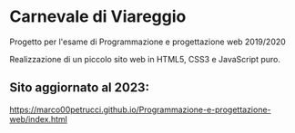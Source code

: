 # Carnevale di Viareggio
Progetto per l'esame di Programmazione e progettazione web 2019/2020

Realizzazione di un piccolo sito web in HTML5, CSS3 e JavaScript puro.

## Sito aggiornato al 2023:
https://marco00petrucci.github.io/Programmazione-e-progettazione-web/index.html